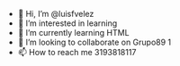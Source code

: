 - 👋 Hi, I’m @luisfvelez
- 👀 I’m interested in learning
- 🌱 I’m currently learning HTML
- 💞️ I’m looking to collaborate on Grupo89 1
- 📫 How to reach me 3193818117

<!---
luisfvelez/luisfvelez is a ✨ special ✨ repository because its `README.md` (this file) appears on your GitHub profile.
You can click the Preview link to take a look at your changes.
--->
